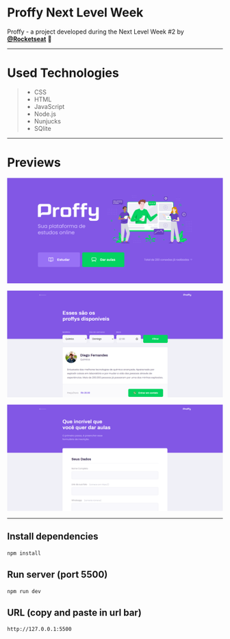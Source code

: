 # Proffy Next Level Week

Proffy - a project developed during the Next Level Week #2 by <strong><a href="https://github.com/Rocketseat">@Rocketseat</a></strong> 🚀

<hr>

# Used Technologies

> - CSS
> - HTML
> - JavaScript
> - Node.js
> - Nunjucks
> - SQlite

<hr>

# Previews
![](src/assets/index.png)

![](src/assets/study.png)

![](src/assets/give-classes.png)

<hr>

## Install dependencies

```bash
npm install
```

## Run server (port 5500)

```bash
npm run dev
```
## URL (copy and paste in url bar)
```bash
http://127.0.0.1:5500
```


